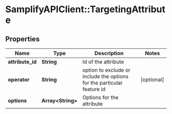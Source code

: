 # SamplifyAPIClient::TargetingAttribute

## Properties
Name | Type | Description | Notes
------------ | ------------- | ------------- | -------------
**attribute_id** | **String** | Id of the attribute | 
**operator** | **String** | option to exclude or include the options for the particular feature id | [optional] 
**options** | **Array&lt;String&gt;** | Options for the attribute | 


